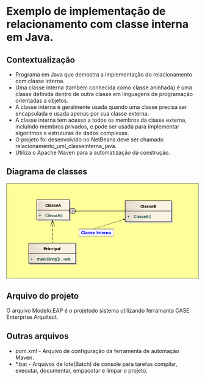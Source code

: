 # Exemplo de implementação de relacionamento com classe interna em Java.

## Contextualização

- Programa em Java que demostra a implementação do relacionamento com classe interna.<br>
- Uma classe interna (também conhecida como classe aninhada) é uma classe definida dentro de outra classe em linguagens de programação orientadas a objetos. <br>
- A classe interna é geralmente usada quando uma classe precisa ser encapsulada e usada apenas por sua classe externa.<br>
- A classe interna tem acesso a todos os membros da classe externa, incluindo membros privados, e pode ser usada para implementar algoritmos e estruturas de dados complexas.<br>
- O projeto foi desenvolvido no NetBeans deve ser chamado relacionamento_uml_classeinterna_java.<br>
- Utiliza o Apache Maven para a automatização da construção.<br>

## Diagrama de classes

![Diagrama de classe](diagramadeclasse.png)

## Arquivo do projeto

O arquivo Modelo.EAP é o projetodo sistema utilizando ferramanta CASE Enterprise Arquitect.

## Outras arquivos
- pom.xml - Arquivo de configuração da ferramenta de automação Maven.
- *.bat - Arquivos de lote(Batch) de console para tarefas compilar, executar, documentar, empacotar e limpar o projeto.